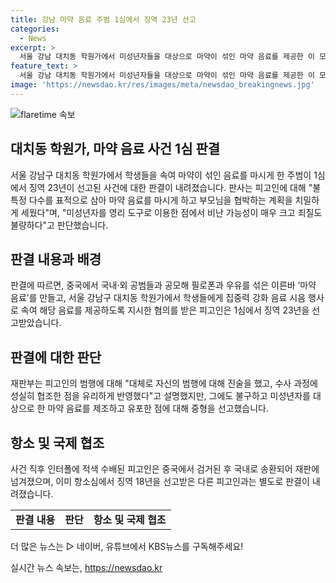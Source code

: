```yaml
---
title: 강남 마약 음료 주범 1심에서 징역 23년 선고
categories:
  - News
excerpt: >
  서울 강남 대치동 학원가에서 미성년자들을 대상으로 마약이 섞인 마약 음료를 제공한 이 모 씨에게 1심에서 징역 23년이 선고됐습니다. 재판부는 미성년자를 이용한 영리 목적과 부모님을 협박한 점을 비난하며, 이 씨가 자신의 범행을 진술하고 수사에 협조한 점을 유리하게 반영했습니다. 중국에서 검거된 이 씨는 국내·외 공범들과 함께 필로폰과 우유를 섞은 마약 음료를 제조하고, 학원가에서 속여 제공한 혐의를 받았습니다. [사진 출처 : ]
feature_text: >
  서울 강남 대치동 학원가에서 미성년자들을 대상으로 마약이 섞인 마약 음료를 제공한 이 모 씨에게 1심에서 징역 23년이 선고됐습니다. 재판부는 미성년자를 이용한 영리 목적과 부모님을 협박한 점을 비난하며, 이 씨가 자신의 범행을 진술하고 수사에 협조한 점을 유리하게 반영했습니다. 중국에서 검거된 이 씨는 국내·외 공범들과 함께 필로폰과 우유를 섞은 마약 음료를 제조하고, 학원가에서 속여 제공한 혐의를 받았습니다. [사진 출처 : ]
image: 'https://newsdao.kr/res/images/meta/newsdao_breakingnews.jpg'
---
```


<p><img src="https://newsdao.kr/res/images/meta/newsdao_breakingnews.jpg" alt="flaretime 속보" /></p>

<h2 data-ke-size="size26">대치동 학원가, 마약 음료 사건 1심 판결</h2>

<p data-ke-size="size16">서울 강남구 대치동 학원가에서 학생들을 속여 마약이 섞인 음료를 마시게 한 주범이 1심에서 징역 23년이 선고된 사건에 대한 판결이 내려졌습니다. 판사는 피고인에 대해 "불특정 다수를 표적으로 삼아 마약 음료를 마시게 하고 부모님을 협박하는 계획을 치밀하게 세웠다"며, "미성년자를 영리 도구로 이용한 점에서 비난 가능성이 매우 크고 죄질도 불량하다"고 판단했습니다. </p>

<h2 data-ke-size="size26">판결 내용과 배경</h2>

<p data-ke-size="size16">판결에 따르면, 중국에서 국내·외 공범들과 공모해 필로폰과 우유를 섞은 이른바 ‘마약 음료’를 만들고, 서울 강남구 대치동 학원가에서 학생들에게 집중력 강화 음료 시음 행사로 속여 해당 음료를 제공하도록 지시한 혐의를 받은 피고인은 1심에서 징역 23년을 선고받았습니다. </p>

<h2 data-ke-size="size26">판결에 대한 판단</h2>

<p data-ke-size="size16">재판부는 피고인의 범행에 대해 "대체로 자신의 범행에 대해 진술을 했고, 수사 과정에 성실히 협조한 점을 유리하게 반영했다"고 설명했지만, 그에도 불구하고 미성년자를 대상으로 한 마약 음료를 제조하고 유포한 점에 대해 중형을 선고했습니다.</p>

<h2 data-ke-size="size26">항소 및 국제 협조</h2>

<p data-ke-size="size16">사건 직후 인터폴에 적색 수배된 피고인은 중국에서 검거된 후 국내로 송환되어 재판에 넘겨졌으며, 이미 항소심에서 징역 18년을 선고받은 다른 피고인과는 별도로 판결이 내려졌습니다.</p>

<table>
    <tbody>
        <tr>
            <td style="text-align: center; height: 17px;"><b>판결 내용</b></td>
            <td style="text-align: center; height: 17px;"><b>판단</b></td>
            <td style="text-align: center; height: 17px;"><b>항소 및 국제 협조</b></td>
        </tr>
    </tbody>
</table>

<p data-ke-size="size16"> 더 많은 뉴스는 ▷ 네이버, 유튜브에서 KBS뉴스를 구독해주세요!</p>
실시간 뉴스 속보는, <a href="https://newsdao.kr" rel="dofollow">https://newsdao.kr</a>


